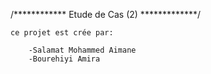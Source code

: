 /************ Etude de Cas (2) *************/ 


    ce projet est crée par: 

        -Salamat Mohammed Aimane 
        -Bourehiyi Amira